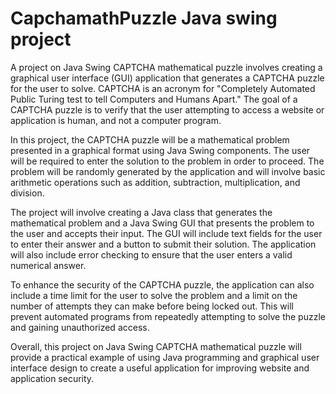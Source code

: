 # CapchamathPuzzle Java swing project 
A project on Java Swing CAPTCHA mathematical puzzle involves creating a graphical user interface (GUI) application that generates a CAPTCHA puzzle for the user to solve. CAPTCHA is an acronym for "Completely Automated Public Turing test to tell Computers and Humans Apart." The goal of a CAPTCHA puzzle is to verify that the user attempting to access a website or application is human, and not a computer program.

In this project, the CAPTCHA puzzle will be a mathematical problem presented in a graphical format using Java Swing components. The user will be required to enter the solution to the problem in order to proceed. The problem will be randomly generated by the application and will involve basic arithmetic operations such as addition, subtraction, multiplication, and division.

The project will involve creating a Java class that generates the mathematical problem and a Java Swing GUI that presents the problem to the user and accepts their input. The GUI will include text fields for the user to enter their answer and a button to submit their solution. The application will also include error checking to ensure that the user enters a valid numerical answer.

To enhance the security of the CAPTCHA puzzle, the application can also include a time limit for the user to solve the problem and a limit on the number of attempts they can make before being locked out. This will prevent automated programs from repeatedly attempting to solve the puzzle and gaining unauthorized access.

Overall, this project on Java Swing CAPTCHA mathematical puzzle will provide a practical example of using Java programming and graphical user interface design to create a useful application for improving website and application security.
